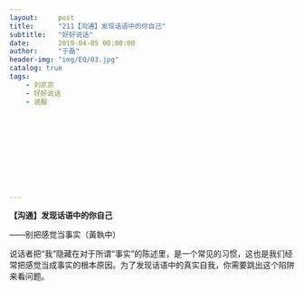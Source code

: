 ```yaml
---
layout:     post
title:      "211【沟通】发现话语中的你自己"
subtitle:   "好好说话"
date:       2019-04-05 00:00:00
author:     "于磊"
header-img: "img/EQ/03.jpg"
catalog: true
tags:
    - 刘京京
    - 好好说话
    - 说服











---
```


**【沟通】发现话语中的你自己**

——别把感觉当事实（黃執中）

 

说话者把“我”隐藏在对于所谓“事实”的陈述里，是一个常见的习惯，这也是我们经常把感觉当成事实的根本原因。为了发现话语中的真实自我，你需要跳出这个陷阱来看问题。